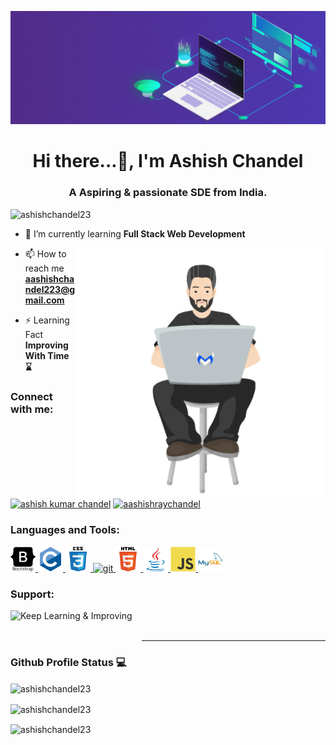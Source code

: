 <!--
**AshishChandel23/AshishChandel23** is a ✨ _special_ ✨ repository because its `README.md` (this file) appears on your GitHub profile.

Here are some ideas to get you started:

- 🔭 I’m currently working on ...
- 🌱 I’m currently learning ...
- 👯 I’m looking to collaborate on ...
- 🤔 I’m looking for help with ...
- 💬 Ask me about ...
- 📫 How to reach me: ...
- 😄 Pronouns: ...
- ⚡ Fun fact: ...
-->
![logo](https://github.com/AshishChandel23/AshishChandel23/blob/main/Banner.gif)
<h1 align="center">Hi there...👋, I'm Ashish Chandel</h1>
<h3 align="center">A Aspiring & passionate SDE from India.</h3>

<p align="left"> <img src="https://komarev.com/ghpvc/?username=ashishchandel23&label=Profile%20views&color=0e75b6&style=flat" alt="ashishchandel23" /> </p>

- 🌱 I’m currently learning **Full Stack Web Development**
<img alt="Programmer" width="400" align="right" src="https://github.com/AshishChandel23/AshishChandel23/blob/main/Programmer.gif">

- 📫 How to reach me **aashishchandel223@gmail.com**

- ⚡ Learning Fact **Improving With Time ⌛**

<h3 align="left">Connect with me:</h3>
<p align="left">
<a href="https://linkedin.com/in/ashish kumar chandel" target="blank"><img align="center" src="https://raw.githubusercontent.com/rahuldkjain/github-profile-readme-generator/master/src/images/icons/Social/linked-in-alt.svg" alt="ashish kumar chandel" height="30" width="40" /></a>
<a href="https://instagram.com/aashishraychandel" target="blank"><img align="center" src="https://raw.githubusercontent.com/rahuldkjain/github-profile-readme-generator/master/src/images/icons/Social/instagram.svg" alt="aashishraychandel" height="30" width="40" /></a>
</p>

<h3 align="left">Languages and Tools:</h3>
<p align="left"> <a href="https://getbootstrap.com" target="_blank" rel="noreferrer"> <img src="https://raw.githubusercontent.com/devicons/devicon/master/icons/bootstrap/bootstrap-plain-wordmark.svg" alt="bootstrap" width="40" height="40"/> </a> <a href="https://www.cprogramming.com/" target="_blank" rel="noreferrer"> <img src="https://raw.githubusercontent.com/devicons/devicon/master/icons/c/c-original.svg" alt="c" width="40" height="40"/> </a> <a href="https://www.w3schools.com/css/" target="_blank" rel="noreferrer"> <img src="https://raw.githubusercontent.com/devicons/devicon/master/icons/css3/css3-original-wordmark.svg" alt="css3" width="40" height="40"/> </a> <a href="https://git-scm.com/" target="_blank" rel="noreferrer"> <img src="https://www.vectorlogo.zone/logos/git-scm/git-scm-icon.svg" alt="git" width="40" height="40"/> </a> <a href="https://www.w3.org/html/" target="_blank" rel="noreferrer"> <img src="https://raw.githubusercontent.com/devicons/devicon/master/icons/html5/html5-original-wordmark.svg" alt="html5" width="40" height="40"/> </a> <a href="https://www.java.com" target="_blank" rel="noreferrer"> <img src="https://raw.githubusercontent.com/devicons/devicon/master/icons/java/java-original.svg" alt="java" width="40" height="40"/> </a> <a href="https://developer.mozilla.org/en-US/docs/Web/JavaScript" target="_blank" rel="noreferrer"> <img src="https://raw.githubusercontent.com/devicons/devicon/master/icons/javascript/javascript-original.svg" alt="javascript" width="40" height="40"/> </a> <a href="https://www.mysql.com/" target="_blank" rel="noreferrer"> <img src="https://raw.githubusercontent.com/devicons/devicon/master/icons/mysql/mysql-original-wordmark.svg" alt="mysql" width="40" height="40"/> </a> </p>

<h3 align="left">Support:</h3>
<p><a href="https://www.buymeacoffee.com/Keep Learning & Improving"> <img align="left" src="https://cdn.buymeacoffee.com/buttons/v2/default-yellow.png" height="50" width="210" alt="Keep Learning & Improving" /></a></p><br><br><hr>
<h3 align="left">Github Profile Status 💻</h3>
<div class="row">
<div class="cloumn">
<p>
<img align="center" src="https://github-readme-streak-stats.herokuapp.com/?user=ashishchandel23&" alt="ashishchandel23"/>
</p>
<p>
<img align="center" src="https://github-readme-stats.vercel.app/api?username=ashishchandel23&show_icons=true&locale=en" alt="ashishchandel23" />
</p>
</div>
<div class="cloumn">
<p><img align="center" src="https://github-readme-stats.vercel.app/api/top-langs?username=ashishchandel23&show_icons=true&locale=en&layout=compact" alt="ashishchandel23" /></p>
</div>
</div>








